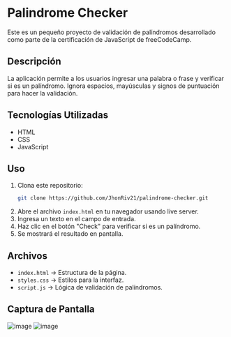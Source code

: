 # Palindrome Checker

Este es un pequeño proyecto de validación de palíndromos desarrollado como parte de la certificación de JavaScript de freeCodeCamp.

## Descripción

La aplicación permite a los usuarios ingresar una palabra o frase y verificar si es un palíndromo. Ignora espacios, mayúsculas y signos de puntuación para hacer la validación.

## Tecnologías Utilizadas

- HTML
- CSS
- JavaScript

## Uso

1. Clona este repositorio:
   ```sh
   git clone https://github.com/JhonRiv21/palindrome-checker.git
   ```
2. Abre el archivo `index.html` en tu navegador usando live server.
3. Ingresa un texto en el campo de entrada.
4. Haz clic en el botón "Check" para verificar si es un palíndromo.
5. Se mostrará el resultado en pantalla.

## Archivos

- `index.html` → Estructura de la página.
- `styles.css` → Estilos para la interfaz.
- `script.js` → Lógica de validación de palíndromos.

## Captura de Pantalla

![image](https://github.com/user-attachments/assets/5f1d773b-0bad-402b-a004-81bbc0c33e41)
![image](https://github.com/user-attachments/assets/e2692524-bfdc-4817-b326-e363e39a3169)
